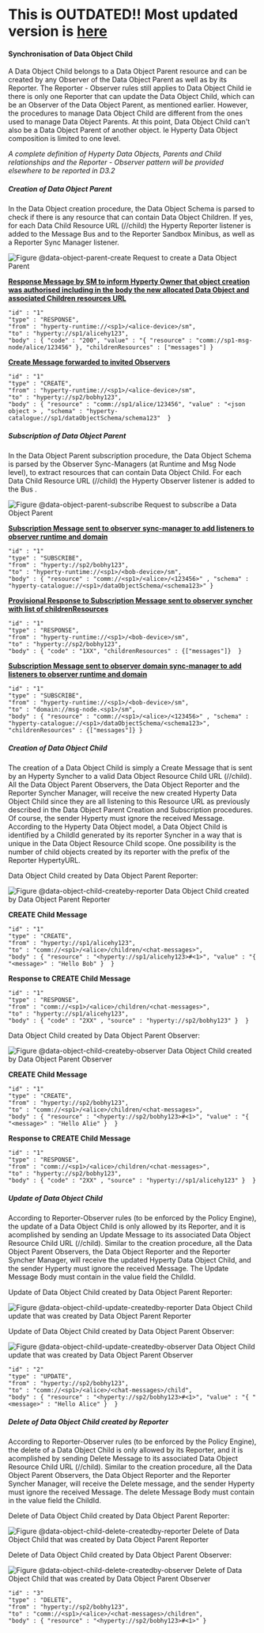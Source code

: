 **This is OUTDATED!! Most updated version is [here](https://github.com/reTHINK-project/dev-service-framework/blob/d3.2-working-docs/docs/specs/dynamic-view/data-sync/data-object-child.md)**
=============================================================================================================================================================================================

#### Synchronisation of Data Object Child

A Data Object Child belongs to a Data Object Parent resource and can be created by any Observer of the Data Object Parent as well as by its Reporter. The Reporter - Observer rules still applies to Data Object Child ie there is only one Reporter that can update the Data Object Child, which can be an Observer of the Data Object Parent, as mentioned earlier. However, the procedures to manage Data Object Child are different from the ones used to manage Data Object Parents. At this point, Data Object Child can't also be a Data Object Parent of another object. Ie Hyperty Data Object composition is limited to one level.

*A complete definition of Hyperty Data Objects, Parents and Child relationships and the Reporter - Observer pattern will be provided elsewhere to be reported in D3.2*

##### Creation of Data Object Parent

In the Data Object creation procedure, the Data Object Schema is parsed to check if there is any resource that can contain Data Object Children. If yes, for each Data Child Resource URL (<ObjectURL>/<resource>/child) the Hyperty Reporter listener is added to the Message Bus and to the Reporter Sandbox Minibus, as well as a Reporter Sync Manager listener.

![Figure @data-object-parent-create Request to create a Data Object Parent](data-object-child.png)

**[Response Message by SM to inform Hyperty Owner that object creation was authorised including in the body the new allocated Data Object and associated Children resources URL](https://github.com/reTHINK-project/architecture/tree/master/docs/datamodel/message#createmessagebody)**

```
"id" : "1"
"type" : "RESPONSE",
"from" : "hyperty-runtime://<sp1>/<alice-device>/sm",
"to" : "hyperty://sp1/alicehy123",
"body" : { "code" : "200", "value" : "{ "resource" : "comm://sp1-msg-node/alice/123456" }, "childrenResources" : ["messages"] }
```

**[Create Message forwarded to invited Observers](https://github.com/reTHINK-project/architecture/tree/master/docs/datamodel/message#createmessagebody)**

```
"id" : "1"
"type" : "CREATE",
"from" : "hyperty-runtime://<sp1>/<alice-device>/sm",
"to" : "hyperty://sp2/bobhy123",
"body" : { "resource" : "comm://sp1/alice/123456", "value" : "<json object > , "schema" : "hyperty-catalogue://sp1/dataObjectSchema/schema123"  }
```

##### Subscription of Data Object Parent

In the Data Object Parent subscription procedure, the Data Object Schema is parsed by the Observer Sync-Managers (at Runtime and Msg Node level), to extract resources that can contain Data Object Child. For each Data Child Resource URL (<ObjectURL>/<resource>/child) the Hyperty Observer listener is added to the Bus .

![Figure @data-object-parent-subscribe Request to subscribe a Data Object Parent](data-object-child_001.png)

**[Subscription Message sent to observer sync-manager to add listeners to observer runtime and domain ](https://github.com/reTHINK-project/architecture/tree/master/docs/datamodel/message#subscribemessagebody)**

```
"id" : "1"
"type" : "SUBSCRIBE",
"from" : "hyperty://sp2/bobhy123",
"to" : "hyperty-runtime://<sp1>/<bob-device>/sm",
"body" : { "resource" : "comm://<sp1>/<alice>/<123456>" , "schema" : "hyperty-catalogue://<sp1>/dataObjectSchema/<schema123>" }
```

**[Provisional Response to Subscription Message sent to observer syncher with list of childrenResources ](https://github.com/reTHINK-project/architecture/tree/master/docs/datamodel/message#responsemessagebody)**

```
"id" : "1"
"type" : "RESPONSE",
"from" : "hyperty-runtime://<sp1>/<bob-device>/sm",
"to" : "hyperty://sp2/bobhy123",
"body" : { "code" : "1XX", "childrenResources" : {["messages"]}  }
```

**[Subscription Message sent to observer domain sync-manager to add listeners to observer runtime and domain ](https://github.com/reTHINK-project/architecture/tree/master/docs/datamodel/message#subscribemessagebody)**

```
"id" : "1"
"type" : "SUBSCRIBE",
"from" : "hyperty-runtime://<sp1>/<bob-device>/sm",
"to" : "domain://msg-node.<sp1>/sm",
"body" : { "resource" : "comm://<sp1>/<alice>/<123456>" , "schema" : "hyperty-catalogue://<sp1>/dataObjectSchema/<schema123>", "childrenResources" : {["messages"]} }
```

##### Creation of Data Object Child

The creation of a Data Object Child is simply a Create Message that is sent by an Hyperty Syncher to a valid Data Object Resource Child URL (<ObjectURL>/<Resource>/child). All the Data Object Parent Observers, the Data Object Reporter and the Reporter Syncher Manager, will receive the new created Hyperty Data Object Child since they are all listening to this Resource URL as previously described in the Data Object Parent Creation and Subscription procedures. Of course, the sender Hyperty must ignore the received Message. According to the Hyperty Data Object model, a Data Object Child is identified by a ChildId generated by its reporter Syncher in a way that is unique in the Data Object Resource Child scope. One possibility is the number of child objects created by its reporter with the prefix of the Reporter HypertyURL.

Data Object Child created by Data Object Parent Reporter:

![Figure @data-object-child-createby-reporter Data Object Child created by Data Object Parent Reporter](data-object-child_002.png)

**CREATE Child Message**

```
"id" : "1"
"type" : "CREATE",
"from" : "hyperty://sp1/alicehy123",
"to" : "comm://<sp1>/<alice>/children/<chat-messages>",
"body" : { "resource" : "<hyperty://sp1/alicehy123>#<1>", "value" : "{  "<message>" : "Hello Bob" }  }
```

**Response to CREATE Child Message**

```
"id" : "1"
"type" : "RESPONSE",
"from" : "comm://<sp1>/<alice>/children/<chat-messages>",
"to" : "hyperty://sp1/alicehy123",
"body" : { "code" : "2XX" , "source" : "hyperty://sp2/bobhy123" }  }
```

Data Object Child created by Data Object Parent Observer:

![Figure @data-object-child-createby-observer Data Object Child created by Data Object Parent Observer](data-object-child_003.png)

**CREATE Child Message**

```
"id" : "1"
"type" : "CREATE",
"from" : "hyperty://sp2/bobhy123",
"to" : "comm://<sp1>/<alice>/children/<chat-messages>",
"body" : { "resource" : "<hyperty://sp2/bobhy123>#<1>", "value" : "{  "<message>" : "Hello Alie" }  }
```

**Response to CREATE Child Message**

```
"id" : "1"
"type" : "RESPONSE",
"from" : "comm://<sp1>/<alice>/children/<chat-messages>",
"to" : "hyperty://sp2/bobhy123",
"body" : { "code" : "2XX" , "source" : "hyperty://sp1/alicehy123" }  }
```

##### Update of Data Object Child

According to Reporter-Observer rules (to be enforced by the Policy Engine), the update of a Data Object Child is only allowed by its Reporter, and it is acomplished by sending an Update Message to its associated Data Object Resource Child URL (<ObjectURL>/<Resource>/child). Similar to the creation procedure, all the Data Object Parent Observers, the Data Object Reporter and the Reporter Syncher Manager, will receive the updated Hyperty Data Object Child, and the sender Hyperty must ignore the received Message. The Update Message Body must contain in the value field the ChildId.

Update of Data Object Child created by Data Object Parent Reporter:

![Figure @data-object-child-update-createdby-reporter Data Object Child update that was created by Data Object Parent Reporter](data-object-child_004.png)

Update of Data Object Child created by Data Object Parent Observer:

![Figure @data-object-child-update-createdby-observer Data Object Child update that was created by Data Object Parent Observer](data-object-child_005.png)

```
"id" : "2"
"type" : "UPDATE",
"from" : "hyperty://sp2/bobhy123",
"to" : "comm://<sp1>/<alice>/<chat-messages>/child",
"body" : { "resource" : "<hyperty://sp2/bobhy123>#<1>", "value" : "{ "<message>" : "Hello Alice" }  }
```

##### Delete of Data Object Child created by Reporter

According to Reporter-Observer rules (to be enforced by the Policy Engine), the delete of a Data Object Child is only allowed by its Reporter, and it is acomplished by sending Delete Message to its associated Data Object Resource Child URL (<ObjectURL>/<Resource>/child). Similar to the creation procedure, all the Data Object Parent Observers, the Data Object Reporter and the Reporter Syncher Manager, will receive the Delete message, and the sender Hyperty must ignore the received Message. The delete Message Body must contain in the value field the ChildId.

Delete of Data Object Child created by Data Object Parent Reporter:

![Figure @data-object-child-delete-createdby-reporter Delete of Data Object Child that was created by Data Object Parent Reporter](data-object-child_006.png)

Delete of Data Object Child created by Data Object Parent Observer:

![Figure @data-object-child-delete-createdby-observer Delete of Data Object Child that was created by Data Object Parent Observer](data-object-child_007.png)

```
"id" : "3"
"type" : "DELETE",
"from" : "hyperty://sp2/bobhy123",
"to" : "comm://<sp1>/<alice>/<chat-messages>/children",
"body" : { "resource" : "<hyperty://sp2/bobhy123>#<1>" }
```

